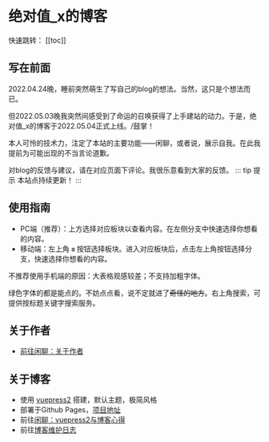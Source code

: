<!-- ---
home: true
heroImage: /image/logo.jpg
--- -->

# 绝对值_x的博客

快速跳转：
[[toc]]
## 写在前面
2022.04.24晚，睡前突然萌生了写自己的blog的想法。当然，这只是个想法而已。

但2022.05.03晚我突然间<span class="heimu" title="你知道的太多了">感受到了命运的召唤</span>获得了上手建站的动力。于是，绝对值_x的博客于2022.05.04正式上线。/鼓掌！

本人可怜的技术力，注定了本站的主要功能——闲聊，或者说，展示自我。在此我提前为可能出现的不当言论道歉。

对blog的反馈与建议，请在对应页面下评论。我很乐意看到大家的反馈。
::: tip 提示
本站点持续更新！
:::
## 使用指南
* PC端（推荐）：上方选择对应板块以查看内容。在左侧分支中快速选择你想看的内容。
* 移动端：左上角 **`≡`** 按钮选择板块。进入对应板块后，点击左上角按钮选择分支，快速选择你想看的内容。

不推荐使用手机端的原因：大表格观感较差；不支持加粗字体。

绿色字体的都是能点的。不妨点点看，说不定就进了~~奇怪的地方~~。右上角搜索，可提供按标题关键字搜索服务。
## 关于作者
* [前往闲聊：关于作者](./gossip.md#关于作者)
## 关于博客
* 使用 [vuepress2](https://v2.vuepress.vuejs.org/zh/) 搭建，默认主题，极简风格
* 部署于Github Pages，[项目地址](https://github.com/lxl66566/lxl66566.github.io)
* 前往[闲聊：vuepress2与博客心得](./gossip.md#vuepress2与博客心得)
* 前往[博客维护日志](./farraginous/log.md)

